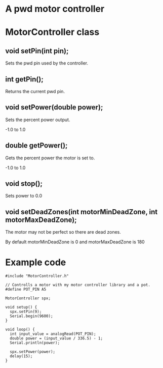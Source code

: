 # A pwd motor controller

# MotorController class

## void setPin(int pin);
Sets the pwd pin used by the controller.
                                                               
## int getPin();
Returns the current pwd pin.

## void setPower(double power);
Sets the percent power output.

-1.0 to 1.0
                                                               
## double getPower();
Gets the percent power the motor is set to.

-1.0 to 1.0
                                                               
## void stop();
Sets power to 0.0
                                                               
## void setDeadZones(int motorMinDeadZone, int motorMaxDeadZone);
The motor may not be perfect so there are dead zones.

By default motorMinDeadZone is 0 and motorMaxDeadZone is 180

# Example code

```
#include "MotorController.h"

// Controlls a motor with my motor controller library and a pot.
#define POT_PIN A5

MotorController spx;

void setup() {
  spx.setPin(9);
  Serial.begin(9600);
}

void loop() {
  int input_value = analogRead(POT_PIN);
  double power = (input_value / 336.5) - 1;
  Serial.println(power);

  spx.setPower(power);
  delay(15);
}
```
